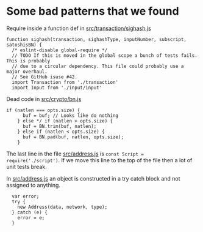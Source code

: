 

# Some bad patterns that we found

Require inside a function def in [src/transaction/sighash.js](https://github.com/the-bitcoin-token/BitcoinSource/blob/master/src/transaction/sighash.js#L139)

```
function sighash(transaction, sighashType, inputNumber, subscript, satoshisBN) {
  /* eslint-disable global-require */
  // TODO If this is moved in the global scope a bunch of tests fails. This is probably
  // due to a circular dependency. This file could probably use a major overhaul.
  // See GitHub isuse #42.
  import Transaction from './transaction'
  import Input from './input/input'
```



Dead code in [src/crypto/bn.js](https://github.com/the-bitcoin-token/BitcoinSource/pull/75/files#diff-7318cf02df7fd57cc2392bffec7369adR79)

```
if (natlen === opts.size) {
      buf = buf; // Looks like do nothing
    } else */ if (natlen > opts.size) {
      buf = BN.trim(buf, natlen);
    } else if (natlen < opts.size) {
      buf = BN.pad(buf, natlen, opts.size);
    }
```


The last line in the file [src/address.js](https://github.com/the-bitcoin-token/BitcoinSource/pull/80/files#diff-d388968ff4f0a9adeade95ac380637d2R650) is `const Script = require('./script')`. If we move this line to the top of the file then a lot of unit tests break.


In [src/address.js](https://github.com/the-bitcoin-token/BitcoinSource/pull/80/files#diff-d388968ff4f0a9adeade95ac380637d2R514) an object is constructed in a try catch block and not assigned to anything.
```
  var error;
  try {
    new Address(data, network, type);
  } catch (e) {
    error = e;
  }
```
